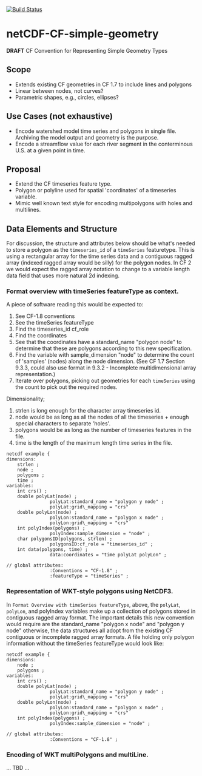 [![Build Status](https://travis-ci.org/bekozi/netCDF-CF-simple-geometry.svg?branch=master)](https://travis-ci.org/bekozi/netCDF-CF-simple-geometry)

# netCDF-CF-simple-geometry
**DRAFT** CF Convention for Representing Simple Geometry Types

## Scope

* Extends existing CF geometries in CF 1.7 to include lines and polygons
* Linear between nodes, not curves?
* Parametric shapes, e.g., circles, ellipses?

## Use Cases (not exhaustive)

* Encode watershed model time series and polygons in single file. Archiving the model output and geometry is the purpose.
* Encode a streamflow value for each river segment in the conterminous U.S. at a given point in time.

## Proposal

* Extend the CF timeseries feature type.
* Polygon or polyline used for spatial 'coordinates' of a timeseries variable.
* Mimic well known text style for encoding multipolygons with holes and multilines.

## Data Elements and Structure

For discussion, the structure and attributes below should be what's needed to store a polygon as the `timeseries_id` of a `timeSeries` featuretype. This is using a rectangular array for the time series data and a contiguous ragged array (indexed ragged array would be silly) for the polygon nodes. In CF 2 we would expect the ragged array notation to change to a variable length data field that uses more natural 2d indexing.

### Format overview with timeSeries featureType as context.
 
A piece of software reading this would be expected to:
1) See CF-1.8 conventions
2) See the timeSeries featureType
3) Find the timeseries\_id cf\_role
4) Find the coordinates 
5) See that the coordinates have a standard\_name "polygon node" to determine that these are polygons according to this new specification.
6) Find the variable with sample_dimension "node" to determine the count of 'samples' (nodes) along the node dimension. (See CF 1.7 Section 9.3.3, could also use format in 9.3.2 - Incomplete multidimensional array representation.)
7) Iterate over polygons, picking out geometries for each `timeSeries` using the count to pick out the required nodes.

Dimensionality;
1) strlen is long enough for the character array timeseries id.
2) node would be as long as all the nodes of all the timeseries + enough special characters to separate 'holes'.
3) polygons would be as long as the number of timeseries features in the file.
4) time is the length of the maximum length time series in the file. 

```
netcdf example {
dimensions:
    strlen ;
    node ;
    polygons ;
    time ;
variables:
    int crs() ;
    double polyLat(node) ;
				polyLat:standard_name = "polygon y node" ;
				polyLat:grid\_mapping = "crs"
    double polyLon(node) ;
				polyLon:standard_name = "polygon x node" ;
				polyLon:grid\_mapping = "crs"
    int polyIndex(polygons) ;
				polyIndex:sample_dimension = "node" ;
    char polygonsID(polygons, strlen) ;
				polygonsID:cf_role = "timeseries_id" ;
    int data(polygons, time) ;
				data:coordinates = "time polyLat polyLon" ;

// global attributes:
				:Conventions = "CF-1.8" ;
				:featureType = "timeSeries" ;
```

### Representation of WKT-style polygons using NetCDF3.

In `Format Overview with timeSeries featureType`, above, the `polyLat`, `polyLon`, and polyIndex variables make up a collection of polygons stored in contiguous ragged array format. The important details this new convention would require are the standard\_name "polygon x node" and "polygon y node" otherwise, the data structures all adopt from the existing CF contiguous or incomplete ragged array formats. A file holding only polygon information without the timeSeries featureType would look like:

```
netcdf example {
dimensions:
    node ;
    polygons ;
variables:
    int crs() ;
    double polyLat(node) ;
				polyLat:standard_name = "polygon y node" ;
				polyLat:grid\_mapping = "crs"
    double polyLon(node) ;
				polyLon:standard_name = "polygon x node" ;
				polyLon:grid\_mapping = "crs"
    int polyIndex(polygons) ;
				polyIndex:sample_dimension = "node" ;

// global attributes:
				:Conventions = "CF-1.8" ;
```

### Encoding of WKT multiPolygons and multiLine.

... TBD ...
